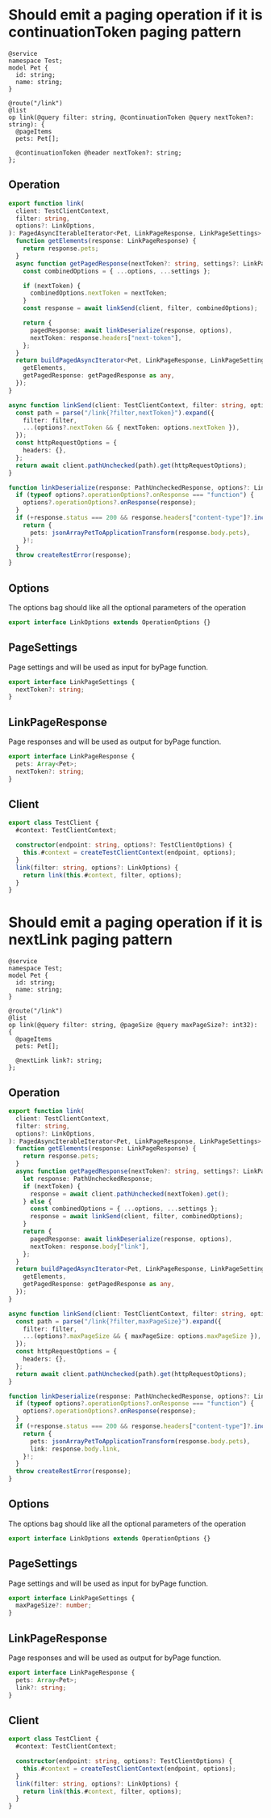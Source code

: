# Should emit a paging operation if it is continuationToken paging pattern

```tsp
@service
namespace Test;
model Pet {
  id: string;
  name: string;
}

@route("/link")
@list
op link(@query filter: string, @continuationToken @query nextToken?: string): {
  @pageItems
  pets: Pet[];

  @continuationToken @header nextToken?: string;
};
```

## Operation

```ts src/api/testClientOperations.ts function link
export function link(
  client: TestClientContext,
  filter: string,
  options?: LinkOptions,
): PagedAsyncIterableIterator<Pet, LinkPageResponse, LinkPageSettings> {
  function getElements(response: LinkPageResponse) {
    return response.pets;
  }
  async function getPagedResponse(nextToken?: string, settings?: LinkPageSettings) {
    const combinedOptions = { ...options, ...settings };

    if (nextToken) {
      combinedOptions.nextToken = nextToken;
    }
    const response = await linkSend(client, filter, combinedOptions);

    return {
      pagedResponse: await linkDeserialize(response, options),
      nextToken: response.headers["next-token"],
    };
  }
  return buildPagedAsyncIterator<Pet, LinkPageResponse, LinkPageSettings>({
    getElements,
    getPagedResponse: getPagedResponse as any,
  });
}
```

```ts src/api/testClientOperations.ts function linkSend
async function linkSend(client: TestClientContext, filter: string, options?: Record<string, any>) {
  const path = parse("/link{?filter,nextToken}").expand({
    filter: filter,
    ...(options?.nextToken && { nextToken: options.nextToken }),
  });
  const httpRequestOptions = {
    headers: {},
  };
  return await client.pathUnchecked(path).get(httpRequestOptions);
}
```

```ts src/api/testClientOperations.ts function linkDeserialize
function linkDeserialize(response: PathUncheckedResponse, options?: LinkOptions) {
  if (typeof options?.operationOptions?.onResponse === "function") {
    options?.operationOptions?.onResponse(response);
  }
  if (+response.status === 200 && response.headers["content-type"]?.includes("application/json")) {
    return {
      pets: jsonArrayPetToApplicationTransform(response.body.pets),
    }!;
  }
  throw createRestError(response);
}
```

## Options

The options bag should like all the optional parameters of the operation

```ts src/api/testClientOperations.ts interface LinkOptions
export interface LinkOptions extends OperationOptions {}
```

## PageSettings

Page settings and will be used as input for byPage function.

```ts src/api/testClientOperations.ts interface LinkPageSettings
export interface LinkPageSettings {
  nextToken?: string;
}
```

## LinkPageResponse

Page responses and will be used as output for byPage function.

```ts src/api/testClientOperations.ts interface LinkPageResponse
export interface LinkPageResponse {
  pets: Array<Pet>;
  nextToken?: string;
}
```

## Client

```ts src/testClient.ts class TestClient
export class TestClient {
  #context: TestClientContext;

  constructor(endpoint: string, options?: TestClientOptions) {
    this.#context = createTestClientContext(endpoint, options);
  }
  link(filter: string, options?: LinkOptions) {
    return link(this.#context, filter, options);
  }
}
```

# Should emit a paging operation if it is nextLink paging pattern

```tsp
@service
namespace Test;
model Pet {
  id: string;
  name: string;
}

@route("/link")
@list
op link(@query filter: string, @pageSize @query maxPageSize?: int32): {
  @pageItems
  pets: Pet[];

  @nextLink link?: string;
};
```

## Operation

```ts src/api/testClientOperations.ts function link
export function link(
  client: TestClientContext,
  filter: string,
  options?: LinkOptions,
): PagedAsyncIterableIterator<Pet, LinkPageResponse, LinkPageSettings> {
  function getElements(response: LinkPageResponse) {
    return response.pets;
  }
  async function getPagedResponse(nextToken?: string, settings?: LinkPageSettings) {
    let response: PathUncheckedResponse;
    if (nextToken) {
      response = await client.pathUnchecked(nextToken).get();
    } else {
      const combinedOptions = { ...options, ...settings };
      response = await linkSend(client, filter, combinedOptions);
    }
    return {
      pagedResponse: await linkDeserialize(response, options),
      nextToken: response.body["link"],
    };
  }
  return buildPagedAsyncIterator<Pet, LinkPageResponse, LinkPageSettings>({
    getElements,
    getPagedResponse: getPagedResponse as any,
  });
}
```

```ts src/api/testClientOperations.ts function linkSend
async function linkSend(client: TestClientContext, filter: string, options?: Record<string, any>) {
  const path = parse("/link{?filter,maxPageSize}").expand({
    filter: filter,
    ...(options?.maxPageSize && { maxPageSize: options.maxPageSize }),
  });
  const httpRequestOptions = {
    headers: {},
  };
  return await client.pathUnchecked(path).get(httpRequestOptions);
}
```

```ts src/api/testClientOperations.ts function linkDeserialize
function linkDeserialize(response: PathUncheckedResponse, options?: LinkOptions) {
  if (typeof options?.operationOptions?.onResponse === "function") {
    options?.operationOptions?.onResponse(response);
  }
  if (+response.status === 200 && response.headers["content-type"]?.includes("application/json")) {
    return {
      pets: jsonArrayPetToApplicationTransform(response.body.pets),
      link: response.body.link,
    }!;
  }
  throw createRestError(response);
}
```

## Options

The options bag should like all the optional parameters of the operation

```ts src/api/testClientOperations.ts interface LinkOptions
export interface LinkOptions extends OperationOptions {}
```

## PageSettings

Page settings and will be used as input for byPage function.

```ts src/api/testClientOperations.ts interface LinkPageSettings
export interface LinkPageSettings {
  maxPageSize?: number;
}
```

## LinkPageResponse

Page responses and will be used as output for byPage function.

```ts src/api/testClientOperations.ts interface LinkPageResponse
export interface LinkPageResponse {
  pets: Array<Pet>;
  link?: string;
}
```

## Client

```ts src/testClient.ts class TestClient
export class TestClient {
  #context: TestClientContext;

  constructor(endpoint: string, options?: TestClientOptions) {
    this.#context = createTestClientContext(endpoint, options);
  }
  link(filter: string, options?: LinkOptions) {
    return link(this.#context, filter, options);
  }
}
```
